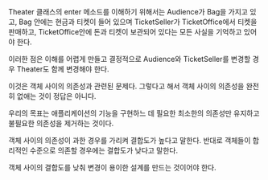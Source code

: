 Theater 클래스의 enter 메소드를 이해하기 위해서는
Audience가 Bag을 가지고 있고, Bag 안에는 현금과 티켓이 들어 있으며
TicketSeller가 TicketOffice에서 티켓을 판매하고, TicketOffice안에 돈과 티켓이 보관되어 있다는 모든 사실을 기억하고 있어야 한다.

이러한 점은 이해를 어렵게 만들고 결정적으로 Audience와 TicketSeller를 변경할 경우 Theater도 함께 변경해야 한다.

이것은 객체 사이의 의존성과 관련된 문제다. 그렇다고 해서 객체 사이의 의존성을 완전히 없애는 것이 정답은 아니다.

우리의 목표는 애플리케이션의 기능을 구현하느 데 필요한 최소한의 의존성만 유지하고 불필요한 의존성을 제거하는 것이다.

객체 사이의 의존성이 과한 경우를 가리켜 결합도가 높다고 말한다.
반대로 객체들이 합리적인 수준으로 의존할 경우에는 결합도가 낮다고 말한다.

객체 사이의 결합도를 낮춰 변경이 용이한 설계를 만드는 것이어야 한다.


